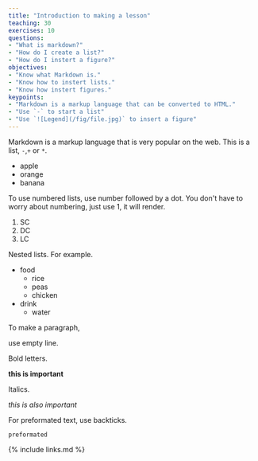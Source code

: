 ```yaml
---
title: "Introduction to making a lesson"
teaching: 30
exercises: 10
questions:
- "What is markdown?"
- "How do I create a list?"
- "How do I instert a figure?"
objectives:
- "Know what Markdown is."
- "Know how to instert lists."
- "Know how instert figures."
keypoints:
- "Markdown is a markup language that can be converted to HTML."
- "Use `-` to start a list"
- "Use `![Legend](/fig/file.jpg)` to insert a figure"
---
```


Markdown is a markup language that is very popular on the web.
This is a list, `-`,`+` or `*`.

- apple
- orange
- banana

To use numbered lists, use number followed by a dot. You don't have to worry about numbering, just use 1, it will render.

1. SC
1. DC
1. LC

Nested lists.
For example.
- food
  - rice
  - peas
  - chicken
- drink
  - water

To make a paragraph, 

use empty line.


Bold letters.

**this is important**

Italics.

*this is also important*

For preformated text, use backticks.

`preformated`

{% include links.md %}
